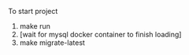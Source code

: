To start project
1. make run
2. [wait for mysql docker container to finish loading]
3. make migrate-latest
